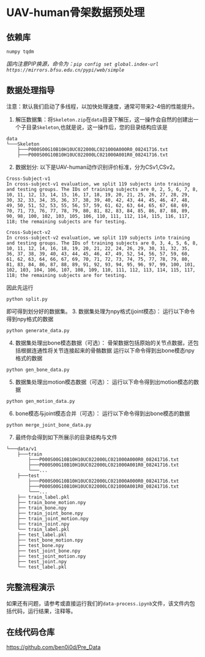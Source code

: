 # UAV-human骨架数据预处理

## 依赖库

`numpy tqdm`

*国内注意PIP换源，命令为：`pip config set global.index-url https://mirrors.bfsu.edu.cn/pypi/web/simple`*

## 数据处理指导

注意：默认我们启动了多线程，以加快处理速度，通常可带来2-4倍的性能提升。

1. 解压数据集：将`Skeleton.zip`在`data`目录下解压，这一操作会自然的创建出一个子目录`Skeleton`,也就是说，这一操作后，您的目录结构应该是
```
data
└───Skeleton
    ├───P000S00G10B10H10UC022000LC021000A000R0_08241716.txt
    ├───P000S00G10B10H10UC022000LC021000A001R0_08241716.txt
```
2. 数据划分: 以下是UAV-human动作识别评价标准，分为CSv1,CSv2。
```
Cross-Subject-v1
In cross-subject-v1 evaluation, we split 119 subjects into training and testing groups. The IDs of training subjects are 0, 2, 5, 6, 7, 8, 10, 11, 12, 13, 14, 15, 16, 17, 18, 19, 20, 21, 25, 26, 27, 28, 29, 30, 32, 33, 34, 35, 36, 37, 38, 39, 40, 42, 43, 44, 45, 46, 47, 48, 49, 50, 51, 52, 53, 55, 56, 57, 59, 61, 62, 63, 64, 65, 67, 68, 69, 70, 71, 73, 76, 77, 78, 79, 80, 81, 82, 83, 84, 85, 86, 87, 88, 89, 90, 98, 100, 102, 103, 105, 106, 110, 111, 112, 114, 115, 116, 117, 118; the remaining subjects are for testing.

Cross-Subject-v2
In cross-subject-v2 evaluation, we split 119 subjects into training and testing groups. The IDs of training subjects are 0, 3, 4, 5, 6, 8, 10, 11, 12, 14, 16, 18, 19, 20, 21, 22, 24, 26, 29, 30, 31, 32, 35, 36, 37, 38, 39, 40, 43, 44, 45, 46, 47, 49, 52, 54, 56, 57, 59, 60, 61, 62, 63, 64, 66, 67, 69, 70, 71, 72, 73, 74, 75, 77, 78, 79, 80, 81, 83, 84, 86, 87, 88, 89, 91, 92, 93, 94, 95, 96, 97, 99, 100, 101, 102, 103, 104, 106, 107, 108, 109, 110, 111, 112, 113, 114, 115, 117, 118; the remaining subjects are for testing.
```
因此先运行
```
python split.py 
```
即可得到划分好的数据集。
3. 数据集处理为npy格式(joint模态)：
运行以下命令得到npy格式的数据
```
python generate_data.py
```
4. 数据集处理出bone模态数据（可选）：
骨架数据包括原始的关节点数据，还包括根据连通性将关节连接起来的骨骼数据
运行以下命令得到出bone模态npy格式的数据
```
python gen_bone_data.py
```
5. 数据集处理出motion模态数据（可选）：
运行以下命令得到出motion模态的数据
```
python gen_motion_data.py
```
6. bone模态与joint模态合并（可选）：
运行以下命令得到出bone模态的数据
```
python merge_joint_bone_data.py
```
7. 最终你会得到如下所展示的目录结构与文件
```
└───data/v1
    ├───train
        ├───P000S00G10B10H10UC022000LC021000A000R0_08241716.txt
        ├───P000S00G10B10H10UC022000LC021000A001R0_08241716.txt
        └───...
    ├───test
        ├───P000S00G10B10H10UC022000LC021000A000R0_08241716.txt
        ├───P000S00G10B10H10UC022000LC021000A001R0_08241716.txt
        └───...
    ├── train_label.pkl
    ├── train_bone_motion.npy
    ├── train_bone.npy
    ├── train_joint_bone.npy
    ├── train_joint_motion.npy
    ├── train_joint.npy
    └── train_label.pkl
    ├── test_label.pkl
    ├── test_bone_motion.npy
    ├── test_bone.npy
    ├── test_joint_bone.npy
    ├── test_joint_motion.npy
    ├── test_joint.npy
    └── test_label.pkl
```
## 完整流程演示
如果还有问题，请参考或直接运行我们的`data-process.ipynb`文件，该文件内包括代码，运行结果，注释等。

## 在线代码仓库

https://github.com/ben0i0d/Pre_Data